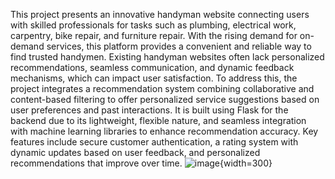 This project presents an innovative handyman website connecting users with skilled professionals 
for tasks such as plumbing, electrical work, carpentry, bike repair, and furniture repair. With the 
rising demand for on-demand services, this platform provides a convenient and reliable way to find 
trusted handymen. Existing handyman websites often lack personalized recommendations, 
seamless communication, and dynamic feedback mechanisms, which can impact user satisfaction. 
To address this, the project integrates a recommendation system combining collaborative and 
content-based filtering to offer personalized service suggestions based on user preferences and past 
interactions. It is built using Flask for the backend due to its lightweight, flexible nature, and 
seamless integration with machine learning libraries to enhance recommendation accuracy. Key 
features include secure customer authentication, a rating system with dynamic updates based on 
user feedback, and personalized recommendations that improve over time. 
![image](https://github.com/user-attachments/assets/fe7a20af-73e3-41ee-9629-301179e0a8fd){width=300}





